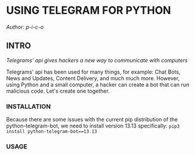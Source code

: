 # USING TELEGRAM FOR PYTHON
_Author: p-i-c-o_

## INTRO
_Telegrams' api gives hackers a new way to communicate with computers_

Telegrams' api has been used for many things, for example: Chat Bots, News and Updates, Content Delivery, and much much more. However, using Python and a small computer, a hacker can create a bot that can run malicious code.
Let's create one together.

### INSTALLATION
Because there are some issues with the current pip distribution of the python-telegram-bot, we need to install version 13.13 specifically:
`pip3 install python-telegram-bot==13.13`

### USAGE
